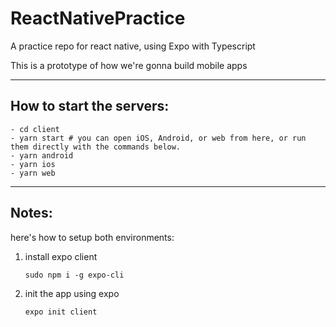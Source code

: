 # ReactNativePractice

A practice repo for react native, using Expo with Typescript

This is a prototype of how we're gonna build mobile apps

---

## How to start the servers:

```
- cd client
- yarn start # you can open iOS, Android, or web from here, or run them directly with the commands below.
- yarn android
- yarn ios
- yarn web
```

---

## Notes:

here's how to setup both environments:

1.  install expo client

    ```
    sudo npm i -g expo-cli
    ```

2.  init the app using expo

    ```
    expo init client
    ```
